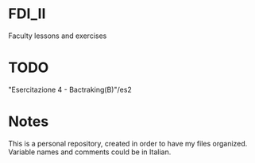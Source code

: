 # FDI_II
Faculty lessons and exercises

# TODO
"Esercitazione 4 - Bactraking(B)"/es2

# Notes
This is a personal repository, created in order to have my files organized. Variable names and comments could be in Italian.
